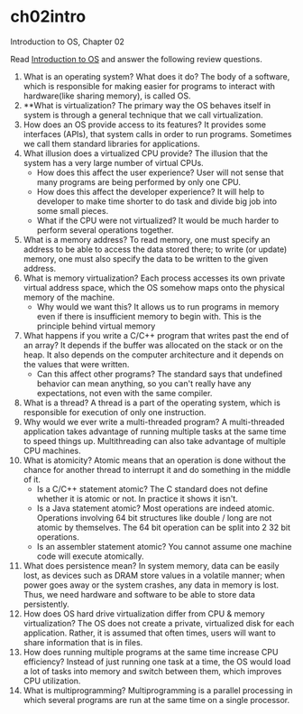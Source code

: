 # ch02intro
Introduction to OS, Chapter 02

Read [Introduction to OS](http://pages.cs.wisc.edu/~remzi/OSTEP/intro.pdf) and answer the following review questions.

1. What is an operating system? What does it do? 
The body of a software, which is responsible for making easier for programs to interact with hardware(like sharing memory), is called OS.
2. **What is virtualization? 
The primary way the OS behaves itself in system is through a general technique that we call virtualization.
3. How does an OS provide access to its features?
It provides some interfaces (APIs), that system calls in order to run programs. Sometimes we call them standard libraries for applications.
4. What illusion does a virtualized CPU provide? The illusion that the system has a very large number of virtual CPUs.  
    - How does this affect the user experience?  User will not sense that many programs are being performed by only one CPU.
    - How does this affect the developer experience?  It will help to developer to make time shorter to do task and divide big job into some small pieces.
    - What if the CPU were not virtualized? It would be much harder to perform several operations together. 
5. What is a memory address? To read memory, one must specify an address to be able to access
the data stored there; to write (or update) memory, one must also specify
the data to be written to the given address.
6. What is memory virtualization? Each process accesses its own private virtual address space, which the OS somehow maps onto the physical memory of the machine.
    - Why would we want this? It allows us to run programs in memory even if there is insufficient memory to begin with. This is the principle behind virtual memory  
8. What happens if you write a C/C++ program that writes past the end of an array?  It depends if the buffer was allocated on the stack or on the heap. It also depends on the computer architecture and it depends on the values that were written.
      - Can this affect other programs? The standard says that undefined behavior can mean anything, so you can't really have any expectations, not even with the same compiler. 
9. What is a thread? A thread is a part of the operating system, which is responsible for execution of only one instruction.
10. Why would we ever write a multi-threaded program? A multi-threaded application takes advantage of running multiple tasks at the same time to speed things up. Multithreading can also take advantage of multiple CPU machines.
11. What is atomicity? Atomic means that an operation is done without the chance for another thread to interrupt it and do something in the middle of it.
    - Is a C/C++ statement atomic? The C standard does not define whether it is atomic or not. In practice it shows it isn't.
    - Is a Java statement atomic? Most operations are indeed atomic. Operations involving 64 bit structures like double / long are not atomic by themselves. The 64 bit operation can be split into 2 32 bit operations.
    - Is an assembler statement atomic? You cannot assume one machine code will execute atomically. 
13. What does persistence mean? In system memory, data can be easily lost, as devices such as DRAM store values in a volatile manner; when power goes away or the system crashes, any data in memory is lost. Thus, we need hardware and software to be able to store data persistently.
14. How does OS hard drive virtualization differ from CPU & memory virtualization? The OS does not create a private, virtualized disk for each application. Rather, it is assumed that often times, users will want to share information that is in files. 
15. How does running multiple programs at the same time increase CPU efficiency? 
Instead of just running one task at a time, the OS would load a lot of tasks into memory and switch between them, which improves CPU utilization. 
16. What is multiprogramming? Multiprogramming is a parallel processing in which several programs are run at the same time on a single processor.
